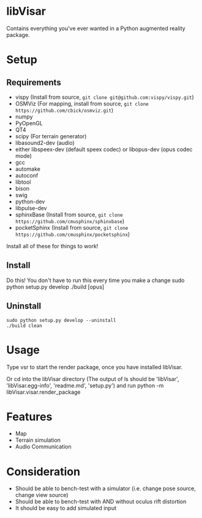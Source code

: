 libVisar
========

Contains everything you've ever wanted in a Python augmented reality package.

# Setup

## Requirements
* vispy (Install from source, ```git clone git@github.com:vispy/vispy.git```)
* OSMViz (For mapping, install from source, ```git clone https://github.com/cbick/osmviz.git```)
* numpy
* PyOpenGL
* QT4
* scipy (For terrain generator)
* libasound2-dev (audio)
* either libspeex-dev (default speex codec) or libopus-dev (opus codec mode)
* gcc
* automake
* autoconf
* libtool
* bison
* swig
* python-dev
* libpulse-dev
* sphinxBase (Install from source, ```git clone https://github.com/cmusphinx/sphinxbase```)
* pocketSphinx (Install from source, ```git clone https://github.com/cmusphinx/pocketsphinx```)

Install all of these for things to work!

## Install
Do this! You don't have to run this every time you make a change
    sudo python setup.py develop
    ./build [opus]

## Uninstall
    sudo python setup.py develop --uninstall
    ./build clean

# Usage
Type
    vsr
to start the render package, once you have installed libVisar.

Or cd into the libVisar directory
(The output of ls should be 'libVisar', 'libVisar.egg-info', 'readme.md', 'setup.py')
and run 
    python -m libVisar.visar.render_package


# Features
- Map
- Terrain simulation
- Audio Communication


# Consideration
- Should be able to bench-test with a simulator (i.e. change pose source, change view source)
- Should be able to bench-test with AND without oculus rift distortion
- It should be easy to add simulated input

